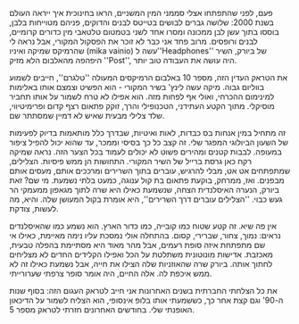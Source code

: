 פעם, לפני שהתפתחו אצלי סממני המין המשניים, הראו בחינוכית איך ייראה העולם בשנת 2000: שלושה גברים לבושים בטייטס לבנים והדוקים, פניהם מטוייחות בלבן, בוססו בתוך עשן לבן ממכונה ומסרו אחד לשני בטמטום טלטאבי מין כדורים קרומיים, לבנים ורופסים. מרוב פחד אני כבר לא זוכר את הפסקול המקורי, אבל נראה לי שהרמיקס שמיקה ואיניו (mika vainio) עשה ל''Headphones'' של ביורק, השיר היפהפה מהאלבום הלא מזיק ''Post'', היה עושה את העבודה טוב יותר. 

את הטראק העדין הזה, מספר 10 באלבום הרמיקסים המעולה ''טלגרם'', חייבים לשמוע בווליום גבוה. מיקה עשה לינץ' בשיר המקורי - הוא הפשיט וצמצם אותו באלימות למינימום ההכרחי, ואולי אף לפחות מזה. הוא אפילו לא טרח לשמור על אותו תחביר מוסיקלי. מתוך הקטע העתידני, הטכנופילי והרך, זוקק פתאום רצף קדום ופרימיטיווי, שלד צלילי מבעית שאיש לא דמיין שמסתתר שם. 

זה מתחיל במין אנחות בס כבדות, לאות ואיטיות, שבדרך כלל מותאמות בדיוק לפעימות של השעון הביולוגי המפגר שלי. זה קצב כל כך בסיסי וממכר, עד שהוא יכול להפיל ציפור במעופה. לבבות קטנים ומהירים פשוט לא יכולים לעמוד בכל הצער הזה. נראה שמיקה רקח כאן גרסת ברייל של השיר המקורי. התחושות הן ממש פיסיות. הצלילים, שמתפתחים אט אט, מבלי להרגיש, עוברים בתוך השרירים ומרככים אותם, מעסים אותם מבפנים. ואז, ממרחק, בוקעת פתאום בת קול ענוגה, כמעט בלתי נשמעת. מי שם? זאת ביורק, הנערה האיסלנדית הצחה, שנשמעת כאילו היא שרה לתוך מגאפון ממעמקי הר געש כבוי. ''הצלילים עוברים דרך השרירים'', היא אומרת בקול המעושן שלה. והיא, מה לעשות, צודקת. 

אין פה שיא. זה קטע שטוח כמו קובייה, כמו כדור הארץ. הוא נשמע כמו שהאיסלנדים נראים: נמוך, צחור, שברירי, קסום. בהתחלה אולי נמסכת עליו נימה מאיימת, כאילו אי שם מתפתחת איזה סופת רעמים, אבל מהר מאוד היא מסתיימת בהפלה טבעית, מאכזבת. אדישות מונוטונית משתלטת על הכל ואפילו הקלידים החדים לא מצליחים לחתוך אותה. ביורק שרה שהאוזניות שלה הצילו את חייה, אבל נשמעת כאילו זה לא ממש איכפת לה. אלה החיים, היה אומר סופר צרפתי שערורייתי. 

את כל הצלחתי החברתית בשנים האחרונות אני חייב לטראק העגום הזה: בסוף שנות ה-90' וגם קצת אחר כך, כששמעתי אותו בלופ אינסופי, הוא הצליח לשמור על הדיכאון האופנתי שלי. בחודשים האחרונים חזרתי לטראק מספר 5.